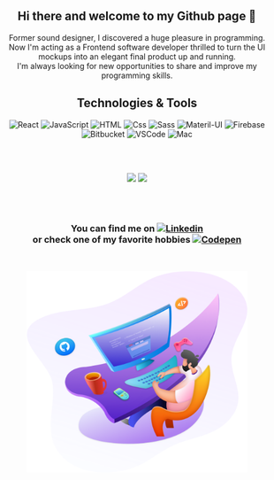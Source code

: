 <h2 align="center">Hi there and welcome to my Github page 👋</h2>

<p align="center">
    Former sound designer, I discovered a huge pleasure in programming.<br/>
    Now I'm acting as a Frontend software developer thrilled to turn the UI mockups into an elegant final product up and running.<br/>
    I'm always looking for new opportunities to share and improve my programming skills.
</p>

<h2 align="center">Technologies & Tools</h2>

<p align="center">
  <img alt="React" src="https://img.shields.io/badge/React-61DAFB?logo=react&logoColor=white&style=flat" />
  <img alt="JavaScript" src="https://img.shields.io/badge/JavaScript-F7DF1E?logo=javascript&logoColor=white&style=flat" />
  <img alt="HTML" src="https://img.shields.io/badge/HTML-E34F26?logo=html5&logoColor=white&style=flat" />
  <img alt="Css" src="https://img.shields.io/badge/CSS-1572B6?logo=css3&logoColor=white&style=flat" />
  <img alt="Sass" src="https://img.shields.io/badge/Sass-CC6699?logo=sass&logoColor=white&style=flat" />
  <img alt="Materil-UI" src="https://img.shields.io/badge/Material&#8211UI-0081CB?logo=material-ui&logoColor=white&style=flat" />
  <!-- <img alt="GraphQl" src="https://img.shields.io/badge/GraphQL-E10098?logo=graphql&logoColor=white&style=for-the-badge" /> -->
  <img alt="Firebase" src="https://img.shields.io/badge/Firebase-FFCA28?logo=firebase&logoColor=white&style=flat" />
  <img alt="Bitbucket" src="https://img.shields.io/badge/Bitbuket-0052CC?logo=bitbucket&logoColor=white&style=flat" />
  <img alt="VSCode" src="https://img.shields.io/badge/VSCode-007ACC?logo=visualstudiocode&logoColor=white&style=flat" />
  <img alt="Mac" src="https://img.shields.io/badge/macOS-000000?logo=macos&logoColor=white&style=flat" />
</p>

<br/>
<br/>

<p align="center">
<!--   [![Anurag's GitHub stats](https://github-readme-stats.vercel.app/api?username=GutuGaluppo&show_icons=true&theme=radical)](https://github.com/anuraghazra/github-readme-stats)
   -->
<!--   <img
  src="https://github-readme-stats.vercel.app/api?username=GutuGaluppo&title_color=fc438c&icon_color=e9ca45&text_color=a8fdf5&bg_color=45,000000,292f34&custom_title=Gutu+Galuppo's+GitHub+Stats&show_icons=true"
/> -->

 <img src="https://github-readme-stats.vercel.app/api?username=GutuGaluppo&theme=radical&custom_title=Gutu+Galuppo's+GitHub+Stats&show_icons=true" />

 <img src="https://github-readme-stats.vercel.app/api/wakatime?username=GutuGaluppo&theme=radical&layout=compact" />
</p>

<br/>
<br/>

<h3 align="center">
  You can find me on
    <a href="https://www.linkedin.com/in/augusto-galuppo/">
    <img
      alt="Linkedin"
      src="https://img.shields.io/badge/Linkedin-000?logo=linkedin&logoColor=white"
    />
  </a>
    <br/>
    or check one of my favorite hobbies
  <a href="https://codepen.io/gutugaluppo">
    <img
      alt="Codepen"
      src="https://img.shields.io/badge/Codepen-000000?logo=codepen&logoColor=white"
    />
  </a>  
</h3>
<br/>
<p align="center">
  <img src="/PngItem_42822.png" alt="frontend-ilustration" width="400" />
</p>




<!-- Some refs -->

<!-- 
https://simpleicons.org/?q=codepen
https://aleksandarpopovic.com/Easiest-way-to-set-up-your-Github-profile-page/ 
https://github.com/anuraghazra/github-readme-stats
https://towardsdatascience.com/build-a-stunning-readme-for-your-github-profile-9b80434fe5d7
https://github.com/abhisheknaiidu
-->
